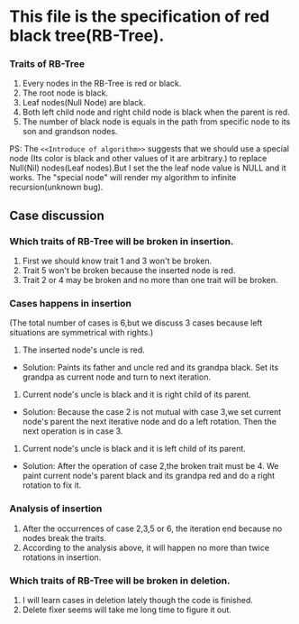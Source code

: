 # This file is the specification of red black tree(RB-Tree).

### Traits of RB-Tree
1. Every nodes in the RB-Tree is red or black.
1. The root node is black.
1. Leaf nodes(Null Node) are black.
1. Both left child node and right child node is black when the parent is red.
1. The number of black node is equals in the path from specific node to its son and grandson nodes.

PS: 
The `<<Introduce of algorithm>>` suggests that we should use a special node
(Its color is black and other values of it are arbitrary.) to replace Null(Nil)
nodes(Leaf nodes).But I set the the leaf node value is NULL and it works.
The "special node" will render my algorithm to infinite recursion(unknown bug).


## Case discussion
### Which traits of RB-Tree will be broken in insertion.
1. First we should know trait 1 and 3 won't be broken.
1. Trait 5 won't be broken because the inserted node is red.
1. Trait 2 or 4 may be broken and no more than one trait will be broken.

### Cases happens in insertion
(The total number of cases is 6,but we discuss 3 cases because left situations are symmetrical with rights.)

1. The inserted node's uncle is red.
* Solution: Paints its father and uncle red and its grandpa black.
Set its grandpa as current node and turn to next iteration. 

1. Current node's uncle is black and it is right child of its parent.
* Solution: Because the case 2 is not mutual with case 3,we set current node's parent the next iterative node and do a left rotation.
 Then the next operation is in case 3.
 
1. Current node's uncle is black and it is left child of its parent.
* Solution: After the operation of case 2,the broken trait must be 4. We paint current node's parent black and its grandpa red and
 do a right rotation to fix it.
 
### Analysis of insertion
1. After the occurrences of case 2,3,5 or 6, the iteration end because no nodes break the traits.
1. According to the analysis above, it will happen no more than twice rotations in insertion.

### Which traits of RB-Tree will be broken in deletion.
1. I will learn cases in deletion lately though the code is finished.
1. Delete fixer seems will take me long time to figure it out.
